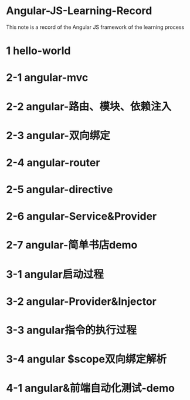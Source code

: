 # Angular-JS-Learning-Record
 This note is a record of the Angular JS framework of the learning process
# 1 hello-world
# 2-1 angular-mvc
# 2-2 angular-路由、模块、依赖注入
# 2-3 angular-双向绑定
# 2-4 angular-router
# 2-5 angular-directive
# 2-6 angular-Service&Provider
# 2-7 angular-简单书店demo
# 3-1 angular启动过程
# 3-2 angular-Provider&Injector
# 3-3 angular指令的执行过程
# 3-4 angular $scope双向绑定解析
# 4-1 angular&前端自动化测试-demo
